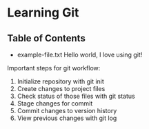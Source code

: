# Learning Git

## Table of Contents
- example-file.txt
Hello world, I love using git!

Important steps for git workflow:
1. Initialize repository with git init
2. Create changes to project files 
3. Check status of those files with git status
4. Stage changes for commit 
5. Commit changes to version history
6. View previous changes with git log 
